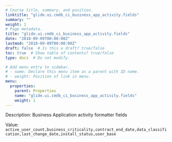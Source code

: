 ```yaml
---
# Course title, summary, and position.
linktitle: "glide.ui.cmdb_ci_business_app_activity.fields"
summary: ""
weight: 1
# Page metadata.
title: "glide.ui.cmdb_ci_business_app_activity.fields"
date: "2018-09-09T00:00:00Z"
lastmod: "2018-09-09T00:00:00Z"
draft: false  # Is this a draft? true/false
toc: true  # Show table of contents? true/false
type: docs  # Do not modify.

# Add menu entry to sidebar.
# - name: Declare this menu item as a parent with ID name.
# - weight: Position of link in menu.
menu:
  properties:
    parent: Properties
    name: "glide.ui.cmdb_ci_business_app_activity.fields"
    weight: 1
---
```


Description: Business Application activity formatter fields


Value: `active_user_count,business_criticality,contract_end_date,data_classification,last_change_date,install_status,user_base`
